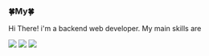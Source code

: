 ### 🍀My🍀
Hi There! i'm a backend web developer.
My main skills are

<img src="https://img.shields.io/badge/JAVA-FF8787?style=flat&logo=JAVA&logoColor=white"/>
<img src="https://img.shields.io/badge/jQUERY-628E90?style=flat&logo=jQuery&logoColor=white"/> 


<!-- <img src="https://img.shields.io/badge/{내용}-{배경 색깔}?style={스타일}&logo={로고이름}&logoColor={로고 색깔}"/> -->


<img src="https://img.shields.io/badge/JAVA-yellow?style=flat&logo=JAVA&logoColor=E34F26"/>

